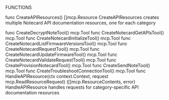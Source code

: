 

FUNCTIONS

func CreateAPIResources() []mcp.Resource
    CreateAPIResources creates multiple Notecard API documentation resources,
    one for each category

func CreateDecryptNoteTool() mcp.Tool
func CreateNotecardGetAPIsTool() mcp.Tool
func CreateNotecardInitializeTool() mcp.Tool
func CreateNotecardListFirmwareVersionsTool() mcp.Tool
func CreateNotecardRequestTool() mcp.Tool
func CreateNotecardUpdateFirmwareTool() mcp.Tool
func CreateNotecardValidateRequestTool() mcp.Tool
func CreateProvisionNotecardTool() mcp.Tool
func CreateSendNoteTool() mcp.Tool
func CreateTroubleshootConnectionTool() mcp.Tool
func HandleAPIResource(ctx context.Context, request mcp.ReadResourceRequest) ([]mcp.ResourceContents, error)
    HandleAPIResource handles requests for category-specific API documentation
    resources

